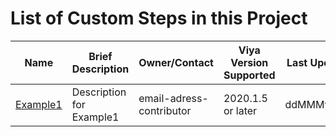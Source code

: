 # List of Custom Steps in this Project

| Name                                                         | Brief Description                                            | Owner/Contact                                    | Viya Version Supported | Last Update |
| ------------------------------------------------------------ | ------------------------------------------------------------ | ------------------------------------------------ | ---------------------- | ----------- |
| [Example1](./Example1/README.md) | Description for Example1 | email-adress-contributor                | 2020.1.5 or later      | ddMMMyyyy   |

